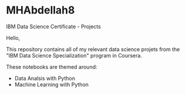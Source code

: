 # MHAbdellah8
IBM Data Science Certificate - Projects

Hello, 

This repository contains all of my relevant data science projets from the "IBM Data Science Specialization" program in Coursera.

These notebooks are themed around: 
- Data Analsis with Python 
- Machine Learning with Python 
